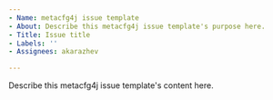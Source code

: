 ```yaml
---
- Name: metacfg4j issue template
- About: Describe this metacfg4j issue template's purpose here.
- Title: Issue title
- Labels: ''
- Assignees: akarazhev

---
```


Describe this metacfg4j issue template's content here.
